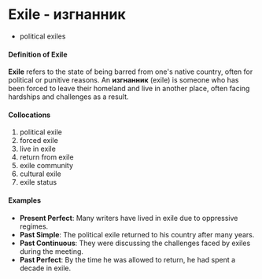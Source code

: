 # Exile - изгнанник


- political exiles

#### Definition of Exile

**Exile** refers to the state of being barred from one's native country, often for political or punitive reasons. An **изгнанник** (exile) is someone who has been forced to leave their homeland and live in another place, often facing hardships and challenges as a result.

#### Collocations

1. political exile
2. forced exile
3. live in exile
4. return from exile
5. exile community
6. cultural exile
7. exile status

#### Examples

- **Present Perfect**: Many writers have lived in exile due to oppressive regimes.
- **Past Simple**: The political exile returned to his country after many years.
- **Past Continuous**: They were discussing the challenges faced by exiles during the meeting.
- **Past Perfect**: By the time he was allowed to return, he had spent a decade in exile.